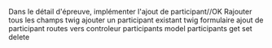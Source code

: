 Dans le détail d'épreuve, implémenter l'ajout de participant//OK
Rajouter tous les champs 
twig ajouter un participant existant
twig formulaire ajout de participant
routes vers controleur participants
model participants get set delete


